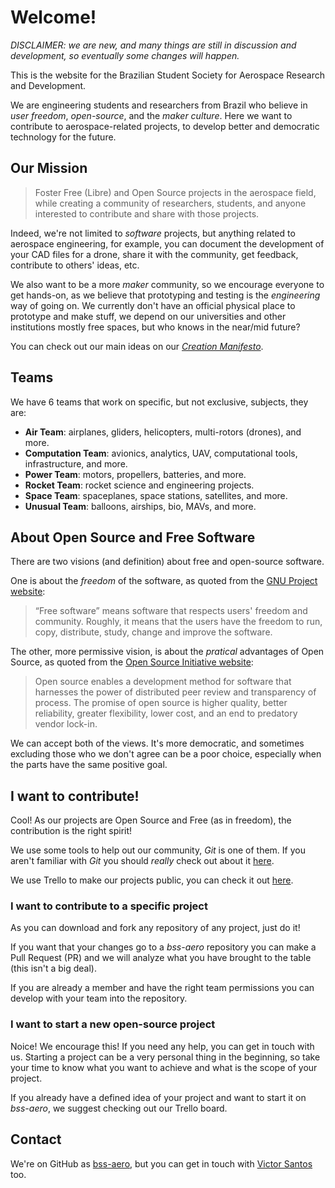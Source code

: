 # Welcome!

_DISCLAIMER: we are new, and many things are still in discussion and development, so eventually some changes will happen._

This is the website for the Brazilian Student Society for Aerospace Research and Development.

We are engineering students and researchers from Brazil who believe in _user freedom_, _open-source_, and the _maker culture_.
Here we want to contribute to aerospace-related projects, to develop better and democratic technology for the future.

## Our Mission

> Foster Free (Libre) and Open Source projects in the aerospace field,
> while creating a community of researchers, students, and anyone interested to contribute and share with those projects.

Indeed, we're not limited to _software_ projects, but anything related to aerospace engineering, for example,
you can document the development of your CAD files for a drone, share it with the community,
get feedback, contribute to others' ideas, etc.

We also want to be a more _maker_ community, so we encourage everyone to get hands-on,
as we believe that prototyping and testing is the _engineering_ way of going on.
We currently don't have an official physical place to prototype and make stuff, we depend on
our universities and other institutions mostly free spaces, but who knows in the near/mid future?

You can check out our main ideas on our _[Creation Manifesto](/manifesto.pdf)_.

## Teams

We have 6 teams that work on specific, but not exclusive, subjects, they are:

- **Air Team**: airplanes, gliders, helicopters, multi-rotors (drones), and more.
- **Computation Team**: avionics, analytics, UAV, computational tools, infrastructure, and more.
- **Power Team**: motors, propellers, batteries, and more.
- **Rocket Team**: rocket science and engineering projects.
- **Space Team**: spaceplanes, space stations, satellites, and more.
- **Unusual Team**: balloons, airships, bio, MAVs, and more.

## About Open Source and Free Software

There are two visions (and definition) about free and open-source software.

One is about the _freedom_ of the software, as quoted from the
[GNU Project website](https://www.gnu.org/philosophy/free-sw.html):
> “Free software” means software that respects users' freedom and community.
> Roughly, it means that the users have the freedom to run, copy, distribute, study, change and improve the software.

The other, more permissive vision, is about the _pratical_ advantages of Open Source, as quoted from the
[Open Source Initiative website](https://opensource.org/docs/osd):
> Open source enables a development method for software that harnesses the power
> of distributed peer review and transparency of process.
> The promise of open source is higher quality, better reliability,
> greater flexibility, lower cost, and an end to predatory vendor lock-in.

We can accept both of the views. It's more democratic, and sometimes excluding those who we don't agree
can be a poor choice, especially when the parts have the same positive goal.

## I want to contribute!

Cool! As our projects are Open Source and Free (as in freedom), the contribution is the right spirit!

We use some tools to help out our community, _Git_ is one of them.
If you aren't familiar with _Git_ you should _really_ check out about it [here](https://guides.github.com/introduction/git-handbook/).

We use Trello to make our projects public, you can check it out [here](https://trello.com/bssaero).

### I want to contribute to a specific project

As you can download and fork any repository of any project, just do it!

If you want that your changes go to a _bss-aero_ repository
you can make a Pull Request (PR) and we will analyze what you have brought to the table
(this isn't a big deal).

If you are already a member and have the right team permissions
you can develop with your team into the repository.

### I want to start a new open-source project

Noice! We encourage this! If you need any help, you can get in touch with us.
Starting a project can be a very personal thing in the beginning,
so take your time to know what you want to achieve and what is the scope of your project.

If you already have a defined idea of your project and want to start it on _bss-aero_,
we suggest checking out our Trello board.

## Contact

We're on GitHub as [bss-aero](https://github.com/bss-aero),
but you can get in touch with [Victor Santos](https://zuckberj.page) too.


